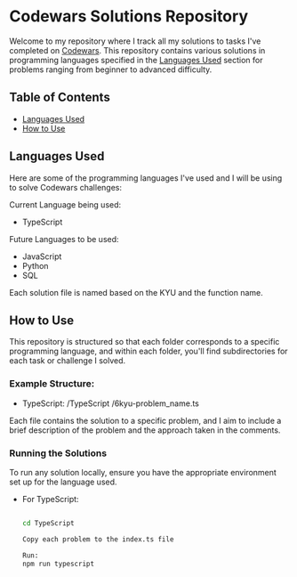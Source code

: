# Codewars Solutions Repository

Welcome to my repository where I track all my solutions to tasks I've completed on [Codewars](https://www.codewars.com/). This repository contains various solutions in programming languages specified in the [Languages Used](#languages-used) section for problems ranging from beginner to advanced difficulty.

## Table of Contents

- [Languages Used](#languages-used)
- [How to Use](#how-to-use)

## Languages Used

Here are some of the programming languages I've used and I will be using to solve Codewars challenges:

Current Language being used:

- TypeScript

Future Languages to be used:

- JavaScript
- Python
- SQL

Each solution file is named based on the KYU and the function name.

## How to Use

This repository is structured so that each folder corresponds to a specific programming language, and within each folder, you'll find subdirectories for each task or challenge I solved.

### Example Structure:

- TypeScript: /TypeScript /6kyu-problem_name.ts

Each file contains the solution to a specific problem, and I aim to include a brief description of the problem and the approach taken in the comments.

### Running the Solutions

To run any solution locally, ensure you have the appropriate environment set up for the language used.

- For TypeScript:

  ```bash

  cd TypeScript

  Copy each problem to the index.ts file

  Run:
  npm run typescript

  ```
